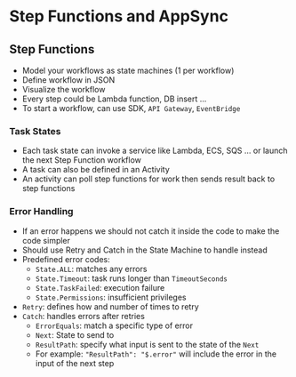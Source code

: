 # Step Functions and AppSync

## Step Functions
- Model your workflows as state machines (1 per workflow)
- Define workflow in JSON
- Visualize the workflow
- Every step could be Lambda function, DB insert ...
- To start a workflow, can use SDK, `API Gateway`, `EventBridge`

### Task States
- Each task state can invoke a service like Lambda, ECS, SQS ... or launch the next Step Function workflow
- A task can also be defined in an Activity
- An activity can poll step functions for work then sends result back to step functions

### Error Handling
- If an error happens we should not catch it inside the code to make the code simpler
- Should use Retry and Catch in the State Machine to handle instead
- Predefined error codes:
  - `State.ALL`: matches any errors
  - `State.Timeout`: task runs longer than `TimeoutSeconds`
  - `State.TaskFailed`: execution failure
  - `State.Permissions`: insufficient privileges
- `Retry`: defines how and number of times to retry
- `Catch`: handles errors after retries
  - `ErrorEquals`: match a specific type of error
  - `Next`: State to send to
  - `ResultPath`: specify what input is sent to the state of the `Next`
  - For example: `"ResultPath": "$.error"` will include the error in the input of the next step
  